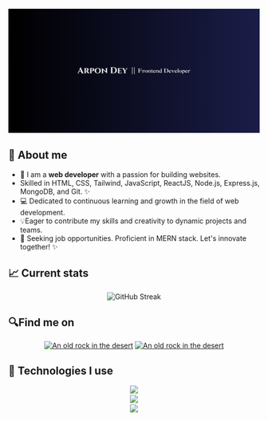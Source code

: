 ![The San Juan Mountains are beautiful!](https://raw.githubusercontent.com/arpon-dey/arpon-dey/main/assets/cover.jpg "San Juan Mountains")

## 🌟 About me

- 👋 I am a **web developer** with a passion for building websites.
- Skilled in HTML, CSS, Tailwind, JavaScript, ReactJS, Node.js, Express.js, MongoDB, and Git. ✨
- 💻 Dedicated to continuous learning and growth in the field of web development.
- 💡Eager to contribute my skills and creativity to dynamic projects and teams.
- 🚀 Seeking job opportunities. Proficient in MERN stack. Let's innovate together! ✨

## 📈 Current stats

<div align='center'>
  <img src="https://github-readme-streak-stats.herokuapp.com?user=arpon-dey&theme=dark&card_width=550&background=0%2C000000%2C00053C&stroke=EBEBEB&border=4A4A4A&ring=D5D8E1&fire=EB8702&currStreakNum=EBEBEB&currStreakLabel=EB8702&sideLabels=C5C5C5)" alt="GitHub Streak" />
</div>

## 🔍Find me on

<div align='center'>

[![An old rock in the desert](https://i.postimg.cc/SQVNjHLy/Blue-Modern-Game-Button-Twitch-Panel-2.png "Shiprock, New Mexico by Beau Rogers")](https://www.linkedin.com/in/arpon-dey-70ab81205/)
[![An old rock in the desert](https://i.postimg.cc/VkV7KsjK/Blue-Modern-Game-Button-Twitch-Panel-1.png "Shiprock, New Mexico by Beau Rogers")](https://web.facebook.com/arpondeydurjoy.durjoy/)

</div>

## 🚀 Technologies I use

<p align="center">
  <a href="https://skillicons.dev">
    <img src="https://skillicons.dev/icons?i=html,css,js" /> </br>
    <img src="https://skillicons.dev/icons?i=react,tailwind,bootstrap,firebase" /> </br>
    <img src="https://skillicons.dev/icons?i=github,nodejs,express,mongodb" />
  </a>
</p>
